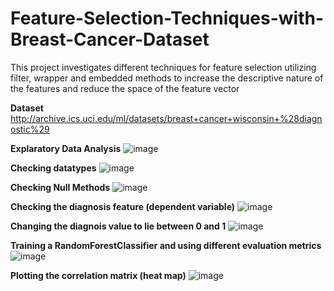 # Feature-Selection-Techniques-with-Breast-Cancer-Dataset
This project investigates different techniques for feature selection utilizing filter, wrapper and embedded methods to increase the descriptive nature of the features and reduce the space of the feature vector

**Dataset**
http://archive.ics.uci.edu/ml/datasets/breast+cancer+wisconsin+%28diagnostic%29

**Explaratory Data Analysis**
![image](https://user-images.githubusercontent.com/69100847/178135617-f15b2d81-adcb-4e05-8fd8-82f2a9051af0.png)

**Checking datatypes**
![image](https://user-images.githubusercontent.com/69100847/178135642-504ae499-2892-47a8-84f5-8d6542158161.png)


**Checking Null Methods**
![image](https://user-images.githubusercontent.com/69100847/178135661-888cc8aa-602a-4902-bd58-15dc7f146f28.png)


**Checking the diagnosis feature (dependent variable)**
![image](https://user-images.githubusercontent.com/69100847/178135697-ea0ce97c-f7fe-47af-9f37-c66bbea02d25.png)


**Changing the diagnois value to lie between 0 and 1**
![image](https://user-images.githubusercontent.com/69100847/178135717-1692bfc7-040d-4136-958c-10e12e48d2c5.png)


**Training a RandomForestClassifier and using different evaluation metrics**
![image](https://user-images.githubusercontent.com/69100847/178135748-318dbad0-0a23-449b-956b-f41574e7a41c.png)


**Plotting the correlation matrix (heat map)**
![image](https://user-images.githubusercontent.com/69100847/178135761-f0e641aa-6cd5-467e-ba93-11d10a8bd21e.png)



